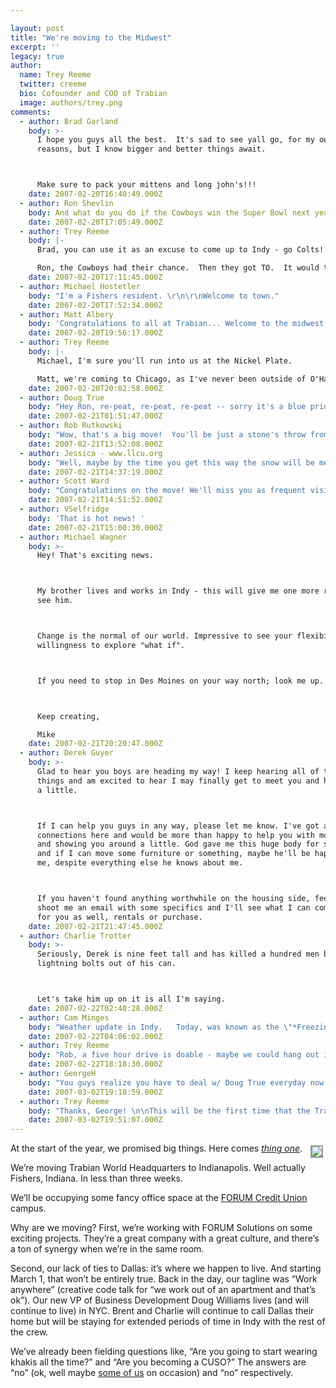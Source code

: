 ```yaml
---

layout: post
title: "We're moving to the Midwest"
excerpt: ''
legacy: true
author:
  name: Trey Reeme
  twitter: creeme
  bio: Cofounder and COO of Trabian
  image: authors/trey.png
comments:
  - author: Brad Garland
    body: >-
      I hope you guys all the best.  It's sad to see yall go, for my own selfish
      reasons, but I know bigger and better things await.



      Make sure to pack your mittens and long john's!!!
    date: 2007-02-20T16:40:49.000Z
  - author: Ron Shevlin
    body: And what do you do if the Cowboys win the Super Bowl next year? Move back?
    date: 2007-02-20T17:05:49.000Z
  - author: Trey Reeme
    body: |-
      Brad, you can use it as an excuse to come up to Indy - go Colts!

      Ron, the Cowboys had their chance.  Then they got TO.  It would take them dropping #81 and rehiring Jimmy Johnson for me to repledge allegiance to America's Team.
    date: 2007-02-20T17:11:45.000Z
  - author: Michael Hostetler
    body: "I'm a Fishers resident. \r\n\r\nWelcome to town."
    date: 2007-02-20T17:52:34.000Z
  - author: Matt Albery
    body: 'Congratulations to all at Trabian... Welcome to the midwest!'
    date: 2007-02-20T19:56:17.000Z
  - author: Trey Reeme
    body: |-
      Michael, I'm sure you'll run into us at the Nickel Plate.

      Matt, we're coming to Chicago, as I've never been outside of O'Hare (Charlie is a Chicago native though).  Will let you know when we're in town.  Plus I think you have the nearest Ikea.
    date: 2007-02-20T20:02:58.000Z
  - author: Doug True
    body: "Hey Ron, re-peat, re-peat, re-peat -- sorry it's a blue pride thing.  \r\n\r\nHere at FORUM we are thrilled to be having Trabian join us in tropical Fishers, Indiana.  Mittens and long johns - okay, maybe only in January.  We share the same core values and a passion for credit unions and specifically helping make credit unions successful.  We are blessed to have Trabian working with and along side us.  \r\n\r\nMichael... If you are a FORUM Credit Union member, thank you.  If not, please come check us out and become one.  "
    date: 2007-02-21T01:51:47.000Z
  - author: Rob Rutkowski
    body: "Wow, that's a big move!  You'll be just a stone's throw from Cleveland (to the extent that a stone can be thrown 316 miles).  Congratulations!"
    date: 2007-02-21T13:52:08.000Z
  - author: Jessica - www.llcu.org
    body: "Well, maybe by the time you get this way the snow will be melted. :)\r\nCongrats and welcome. You'll only be a couple hours away. Maybe I can get to some of your events now. I look forward to it!"
    date: 2007-02-21T14:37:19.000Z
  - author: Scott Ward
    body: "Congratulations on the move! We'll miss you as frequent visitors to the better half of the metroplex."
    date: 2007-02-21T14:51:52.000Z
  - author: VSelfridge
    body: 'That is hot news! '
    date: 2007-02-21T15:00:30.000Z
  - author: Michael Wagner
    body: >-
      Hey! That's exciting news.



      My brother lives and works in Indy - this will give me one more reason to
      see him.



      Change is the normal of our world. Impressive to see your flexibility and
      willingness to explore "what if".



      If you need to stop in Des Moines on your way north; look me up.



      Keep creating,

      Mike
    date: 2007-02-21T20:20:47.000Z
  - author: Derek Guyer
    body: >-
      Glad to hear you boys are heading my way! I keep hearing all of these good
      things and am excited to hear I may finally get to meet you and hang out
      a little.



      If I can help you guys in any way, please let me know. I've got a lot of
      connections here and would be more than happy to help you with moving in
      and showing you around a little. God gave me this huge body for something
      and if I can move some furniture or something, maybe he'll be happy with
      me, despite everything else he knows about me.



      If you haven't found anything worthwhile on the housing side, feel free to
      shoot me an email with some specifics and I'll see what I can come up with
      for you as well, rentals or purchase.
    date: 2007-02-21T21:47:45.000Z
  - author: Charlie Trotter
    body: >-
      Seriously, Derek is nine feet tall and has killed a hundred men by shooting
      lightning bolts out of his can.



      Let's take him up on it is all I'm saying.
    date: 2007-02-22T02:40:28.000Z
  - author: Cam Minges
    body: "Weather update in Indy.   Today, was known as the \"*Freezing Fog Day*\".   My son's school was closed due to this freezing fog.    This might catch on.  Think about it....Freezing Fog Day could be as big if not bigger than Ground Hog Day.   If the Fog Freezes we will have........\n\nDon't know where I was heading with that.   Anyway, we're excited to have you here in Indy.  See you in a few weeks.    "
    date: 2007-02-22T04:06:02.000Z
  - author: Trey Reeme
    body: "Rob, a five hour drive is doable - maybe we could hang out in Columbus and half the drive sometime?\r\n\r\nScott, I can't argue about the better half being FW.  Charlie makes the drive from FW to Plano every workday, btw.  Yuck.\r\n\r\nV, we think so too!  I lived in Indy for a few months during a college internship, and I'm looking forward to settling down there.  \r\n\r\nMike, We've got to get together when you come to town!  Also, thanks for the offer - we're planning to drive from Dallas to Little Rock and up that way rather than up and over (weather permitting, that is... I hear there's a freezing fog problem in Indy right now).\r\n\r\nDerek, Thanks for offering to help us out with the move.  Charlie's coming up with us, and I know he's looking forward to us all hanging out, too.  BTW, I completely forgot that you're in Indy until I saw your comment!\r\n\r\nCam, freezing fog?!  High today in Dallas: 78.  I'm going to have to enjoy this while I can.   "
    date: 2007-02-22T18:18:30.000Z
  - author: GeorgeH
    body: "You guys realize you have to deal w/ Doug True everyday now....he's easy in small doses, but as a landlord? Congrats all around. \r\n*George*"
    date: 2007-03-02T19:18:59.000Z
  - author: Trey Reeme
    body: "Thanks, George! \n\nThis will be the first time that the Trabian office is not technically an apartment!  How cool is that!"
    date: 2007-03-02T19:51:07.000Z
---
```


<p><a href="http://www.flickr.com/photos/trabian/sets/72157594494363276/"><img src="http://farm1.static.flickr.com/178/369976423_9cbf10b363_m.jpg" style="float:right; border: 2px solid #999999; margin: 4px;" /></a>At the start of the year, we promised big things.  Here comes <a href="http://cu.trabian.com/trabian/internalprojectsandcommunication/thingone.png"><em>thing one</em></a>.</p>
<p>We&#8217;re moving Trabian World Headquarters to Indianapolis.  Well actually Fishers, Indiana.  In less than three weeks.</p>
<p>We&#8217;ll be occupying some fancy office space at the <a href="http://www.forumcu.com"><span class="caps">FORUM</span> Credit Union</a> campus.</p>
<p>Why are we moving?  First, we&#8217;re working with <span class="caps">FORUM</span> Solutions on some exciting projects.  They&#8217;re a great company with a great culture, and there&#8217;s a ton of synergy when we&#8217;re in the same room.</p>
<p>Second, our lack of ties to Dallas: it&#8217;s where we happen to live.  And starting March 1, that won&#8217;t be entirely true.  Back in the day, our tagline was &#8220;Work anywhere&#8221; (creative code talk for &#8220;we work out of an apartment and that&#8217;s ok&#8221;).  Our new VP of Business Development Doug Williams lives (and will continue to live) in <span class="caps">NYC</span>.  Brent and Charlie will continue to call Dallas their home but will be staying for extended periods of time in Indy with the rest of the crew.</p>
<p>We&#8217;ve already been fielding questions like, &#8220;Are you going to start wearing khakis all the time?&#8221; and &#8220;Are you becoming a <span class="caps">CUSO</span>?&#8221;  The answers are &#8220;no&#8221; (ok, well maybe <a href="http://www.flickr.com/photos/trabian/327471802/in/set-72157594430244933/">some of us</a> on occasion) and &#8220;no&#8221; respectively.</p>